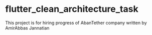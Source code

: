 # flutter_clean_architecture_task

This project is for hiring progress of AbanTether company written by AmirAbbas Jannatian

